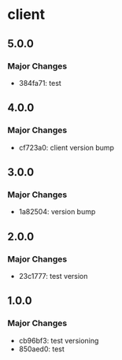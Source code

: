 # client

## 5.0.0

### Major Changes

- 384fa71: test

## 4.0.0

### Major Changes

- cf723a0: client version bump

## 3.0.0

### Major Changes

- 1a82504: version bump

## 2.0.0

### Major Changes

- 23c1777: test version

## 1.0.0

### Major Changes

- cb96bf3: test versioning
- 850aed0: test
